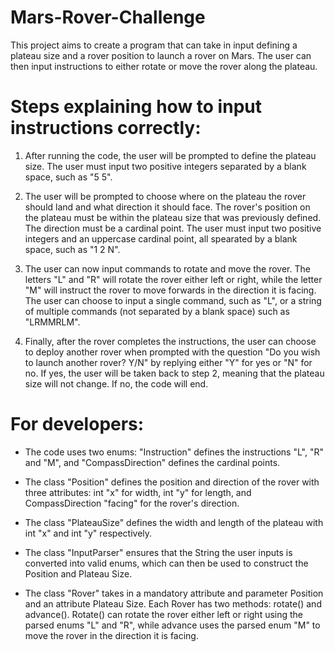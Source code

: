 # Mars-Rover-Challenge
This project aims to create a program that can take in input defining a plateau size and a rover position to launch a rover on Mars. The user can then input instructions to either rotate or move the rover along the plateau.

# Steps explaining how to input instructions correctly:
1. After running the code, the user will be prompted to define the plateau size. The user must input two positive integers separated by a blank space, such as "5 5".

2. The user will be prompted to choose where on the plateau the rover should land and what direction it should face. The rover's position on the plateau must be within the plateau size that was previously defined. The direction must be a cardinal point. The user must input two positive integers and an uppercase cardinal point, all spearated by a blank space, such as "1 2 N".

3. The user can now input commands to rotate and move the rover. The letters "L" and "R" will rotate the rover either left or right, while the letter "M" will instruct the rover to move forwards in the direction it is facing. The user can choose to input a single command, such as "L", or a string of multiple commands (not separated by a blank space) such as "LRMMRLM".

4. Finally, after the rover completes the instructions, the user can choose to deploy another rover when prompted with the question "Do you wish to launch another rover? Y/N" by replying either "Y" for yes or "N" for no. If yes, the user will be taken back to step 2, meaning that the plateau size will not change. If no, the code will end.

# For developers:
- The code uses two enums: "Instruction" defines the instructions "L", "R" and "M", and "CompassDirection" defines the cardinal points.

- The class "Position" defines the position and direction of the rover with three attributes: int "x" for width, int "y" for length, and CompassDirection "facing" for the rover's direction.

- The class "PlateauSize" defines the width and length of the plateau with int "x" and int "y" respectively.

- The class "InputParser" ensures that the String the user inputs is converted into valid enums, which can then be used to construct the Position and Plateau Size.

- The class "Rover" takes in a mandatory attribute and parameter Position and an attribute Plateau Size. Each Rover has two methods: rotate() and advance(). Rotate() can rotate the rover either left or right using the parsed enums "L" and "R", while advance uses the parsed enum "M" to move the rover in the direction it is facing.
